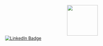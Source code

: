 <div id="header" align="center">
  <img src="https://i.giphy.com/media/v1.Y2lkPTc5MGI3NjExN2JrNXhhdm8wOGI0ZXloemhiNnl6aDg4OXBoYTRyY2Qxamp0eDB1ZiZlcD12MV9pbnRlcm5hbF9naWZfYnlfaWQmY3Q9Zw/NiSXxuinqJ4JfTt7b9/giphy.gif" width="100"/>
</div>
<div id="badges">
  <a href="https://vk.com/yinyanmanga">
    <img src="https://www.flaticon.com/ru/free-icon/vk_3670029?term=%D0%92%D0%9A%D0%BE%D0%BD%D1%82%D0%B0%D0%BA%D1%82%D0%B5&page=1&position=4&origin=tag&related_id=3670029?style=for-the-badge&logo=linkedin&logoColor=white" alt="LinkedIn Badge"/>
  </a>
</div>
